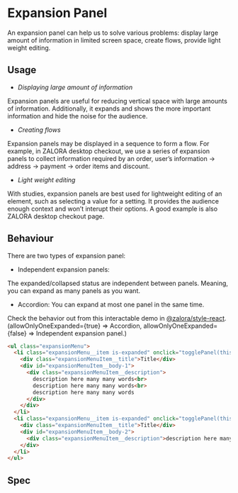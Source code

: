 # Expansion Panel
An expansion panel can help us to solve various problems: display large amount of information in limited screen space, create flows, provide light weight editing.

## Usage
* *Displaying large amount of information*

Expansion panels are useful for reducing vertical space with large amounts of information. Additionally, it expands and shows the more important information and hide the noise for the audience. 

* *Creating flows*

Expansion panels may be displayed in a sequence to form a flow.  For example, in ZALORA desktop checkout, we use a series of expansion panels to collect information required by an order, user’s information -> address -> payment -> order items and discount.

* *Light weight editing*

With studies, expansion panels are best used for lightweight editing of an element, such as selecting a value for a setting. It provides the audience enough context and won’t interupt their options. A good example is also ZALORA desktop checkout page.

## Behaviour
There are two types of expansion panel:
* Independent expansion panels:

The expanded/collapsed status are independent between panels. Meaning, you can expand as many panels as you want.

* Accordion:
You can expand at most one panel in the same time.

Check the behavior out from this interactable demo in [@zalora/style-react](https://zalora.github.io/style-react/#!/ExpansionMenu). (allowOnlyOneExpanded={true} => Accordion, allowOnlyOneExpanded={false} => Independent expansion panel.)

```html
<ul class="expansionMenu">
  <li class="expansionMenu__item is-expanded" onclick="togglePanel(this, 'expansionMenuItem__body-1')">
    <div class="expansionMenuItem__title">Title</div>
    <div id="expansionMenuItem__body-1">
      <div class="expansionMenuItem__description">
        description here many many words<br>
        description here many many words<br>
        description here many many words
      </div>
    </div>
  </li>
  <li class="expansionMenu__item is-expanded" onclick="togglePanel(this, 'expansionMenuItem__body-2')">
    <div class="expansionMenuItem__title">Title</div>
    <div id="expansionMenuItem__body-2">
      <div class="expansionMenuItem__description">description here many many words</div>
    </div>
  </li>
</ul>
```

## Spec 
